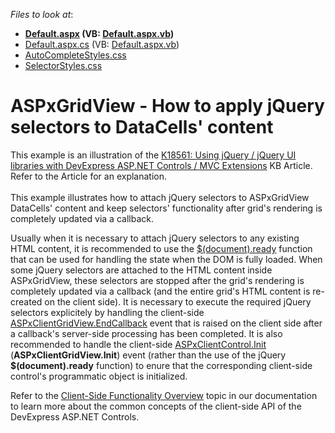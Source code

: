 <!-- default file list -->
*Files to look at*:

* **[Default.aspx](./CS/WebSite/Default.aspx) (VB: [Default.aspx.vb](./VB/WebSite/Default.aspx.vb))**
* [Default.aspx.cs](./CS/WebSite/Default.aspx.cs) (VB: [Default.aspx.vb](./VB/WebSite/Default.aspx.vb))
* [AutoCompleteStyles.css](./CS/WebSite/Styles/AutoCompleteStyles.css)
* [SelectorStyles.css](./CS/WebSite/Styles/SelectorStyles.css)
<!-- default file list end -->
# ASPxGridView - How to apply jQuery selectors to DataCells' content


<p>This example is an illustration of the <a href="https://www.devexpress.com/Support/Center/p/K18561">K18561: Using jQuery / jQuery UI libraries with DevExpress ASP.NET Controls / MVC Extensions</a> KB Article. Refer to the Article for an explanation.<br><br>This example illustrates how to attach jQuery selectors to ASPxGridView DataCells' content and keep selectors' functionality after grid's rendering is completely updated via a callback.</p>
<p>Usually when it is necessary to attach jQuery selectors to any existing HTML content, it is recommended to use the <a href="http://api.jquery.com/ready/"><u>$(document).ready</u></a> function that can be used for handling the state when the DOM is fully loaded. When some jQuery selectors are attached to the HTML content inside ASPxGridView, these selectors are stopped after the grid's rendering is completely updated via a callback (and the entire grid's HTML content is re-created on the client side). It is necessary to execute the required jQuery selectors explicitely by handling the client-side <a href="http://documentation.devexpress.com/#AspNet/DevExpressWebASPxGridViewScriptsASPxClientGridView_EndCallbacktopic"><u>ASPxClientGridView.EndCallback</u></a> event that is raised on the client side after a callback's server-side processing has been completed. It is also recommended to handle the client-side <a href="http://documentation.devexpress.com/#AspNet/DevExpressWebASPxClassesScriptsASPxClientControl_Inittopic"><u>ASPxClientControl.Init</u></a> (<strong>ASPxClientGridView.Init</strong>) event (rather than the use of the jQuery <strong>$(document).ready</strong> function) to enure that the corresponding client-side control's programmatic object is initialized.</p>
<p>Refer to the <a href="http://documentation.devexpress.com/#AspNet/CustomDocument4222"><u>Client-Side Functionality Overview</u></a> topic in our documentation to learn more about the common concepts of the client-side API of the DevExpress ASP.NET Controls.</p>

<br/>


